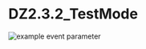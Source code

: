 # DZ2.3.2_TestMode
![example event parameter](https://github.com/github/docs/actions/workflows/main.yml/badge.svg?event=push)

